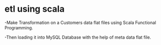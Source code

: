 # etl using scala
-Make Transformation on a Customers data flat files using Scala Functional Programming.

-Then loading it into MySQL Database with the help of meta data flat file.

